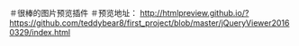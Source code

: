 ＃很棒的图片预览插件
＃预览地址： 
http://htmlpreview.github.io/?https://github.com/teddybear8/first_project/blob/master/jQueryViewer20160329/index.html
